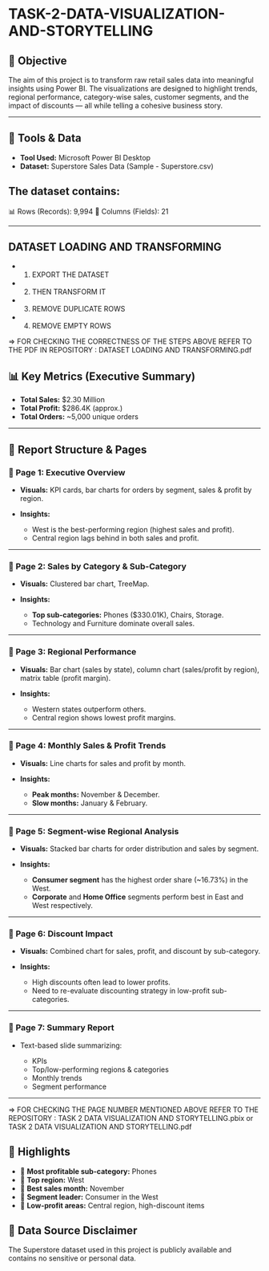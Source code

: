 # TASK-2-DATA-VISUALIZATION-AND-STORYTELLING


## 🎯 **Objective**

The aim of this project is to transform raw retail sales data into meaningful insights using Power BI. The visualizations are designed to highlight trends, regional performance, category-wise sales, customer segments, and the impact of discounts — all while telling a cohesive business story.

---

## 🧰 **Tools & Data**

* **Tool Used:** Microsoft Power BI Desktop
* **Dataset:** Superstore Sales Data (Sample - Superstore.csv)
 
 ## The dataset contains:
 📊 Rows (Records): 9,994
 📁 Columns (Fields): 21

---

## DATASET LOADING AND TRANSFORMING
* 1) EXPORT THE DATASET 
* 2) THEN TRANSFORM IT 
* 3) REMOVE DUPLICATE ROWS 
* 4) REMOVE EMPTY ROWS 


=> FOR CHECKING THE CORRECTNESS OF THE STEPS ABOVE REFER TO THE PDF IN REPOSITORY : DATASET LOADING AND TRANSFORMING.pdf


## 📊 **Key Metrics (Executive Summary)**

* **Total Sales:** \$2.30 Million
* **Total Profit:** \$286.4K (approx.)
* **Total Orders:** \~5,000 unique orders

---

## 📄 **Report Structure & Pages**

### 🔹 Page 1: **Executive Overview**

* **Visuals:** KPI cards, bar charts for orders by segment, sales & profit by region.
* **Insights:**

  * West is the best-performing region (highest sales and profit).
  * Central region lags behind in both sales and profit.

---

### 🔹 Page 2: **Sales by Category & Sub-Category**

* **Visuals:** Clustered bar chart, TreeMap.
* **Insights:**

  * **Top sub-categories:** Phones (\$330.01K), Chairs, Storage.
  * Technology and Furniture dominate overall sales.

---

### 🔹 Page 3: **Regional Performance**

* **Visuals:** Bar chart (sales by state), column chart (sales/profit by region), matrix table (profit margin).
* **Insights:**

  * Western states outperform others.
  * Central region shows lowest profit margins.

---

### 🔹 Page 4: **Monthly Sales & Profit Trends**

* **Visuals:** Line charts for sales and profit by month.
* **Insights:**

  * **Peak months:** November & December.
  * **Slow months:** January & February.

---

### 🔹 Page 5: **Segment-wise Regional Analysis**

* **Visuals:** Stacked bar charts for order distribution and sales by segment.
* **Insights:**

  * **Consumer segment** has the highest order share (\~16.73%) in the West.
  * **Corporate** and **Home Office** segments perform best in East and West respectively.

---

### 🔹 Page 6: **Discount Impact**

* **Visuals:** Combined chart for sales, profit, and discount by sub-category.
* **Insights:**

  * High discounts often lead to lower profits.
  * Need to re-evaluate discounting strategy in low-profit sub-categories.

---

### 🔹 Page 7: **Summary Report**

* Text-based slide summarizing:

  * KPIs
  * Top/low-performing regions & categories
  * Monthly trends
  * Segment performance

---

=> FOR CHECKING THE PAGE NUMBER MENTIONED ABOVE REFER TO THE  REPOSITORY : TASK 2 DATA VISUALIZATION AND STORYTELLING.pbix  or TASK 2 DATA VISUALIZATION AND STORYTELLING.pdf



## 📌 **Highlights**

* 🔹 **Most profitable sub-category:** Phones
* 🔹 **Top region:** West
* 🔹 **Best sales month:** November
* 🔹 **Segment leader:** Consumer in the West
* 🔹 **Low-profit areas:** Central region, high-discount items
  

## 🔐 **Data Source Disclaimer**

The Superstore dataset used in this project is publicly available and contains no sensitive or personal data.
